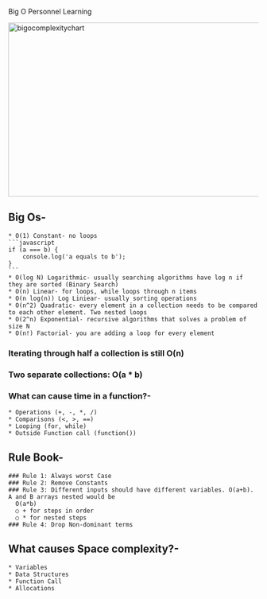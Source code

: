 
Big O Personnel Learning

<img width="600" height="350" alt="bigocomplexitychart" src="https://user-images.githubusercontent.com/27411868/114745216-163c2000-9d6c-11eb-884a-1c1e9071ef03.PNG">

## Big Os-
    * O(1) Constant- no loops
    ```javascript
    if (a === b) {
    	console.log('a equals to b');
    }
    ```
    * O(log N) Logarithmic- usually searching algorithms have log n if they are sorted (Binary Search)
    * O(n) Linear- for loops, while loops through n items
    * O(n log(n)) Log Liniear- usually sorting operations
    * O(n^2) Quadratic- every element in a collection needs to be compared to each other element. Two nested loops
    * O(2^n) Exponential- recursive algorithms that solves a problem of size N
    * O(n!) Factorial- you are adding a loop for every element
### Iterating through half a collection is still O(n)
### Two separate collections: O(a * b)

### What can cause time in a function?-
    * Operations (+, -, *, /)
    * Comparisons (<, >, ==)
    * Looping (for, while)
    * Outside Function call (function())

## Rule Book-
    ### Rule 1: Always worst Case
    ### Rule 2: Remove Constants
    ### Rule 3: Different inputs should have different variables. O(a+b). A and B arrays nested would be
      O(a*b)
      ○ + for steps in order
      ○ * for nested steps
    ### Rule 4: Drop Non-dominant terms
## What causes Space complexity?-
	* Variables
	* Data Structures
	* Function Call
	* Allocations


